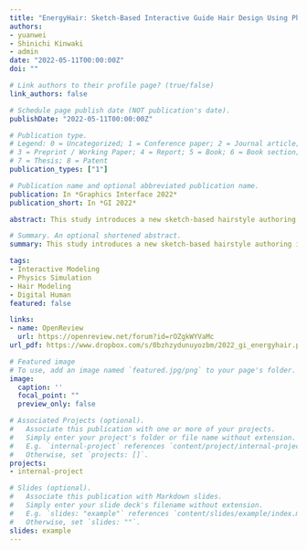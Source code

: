 ```yaml
---
title: "EnergyHair: Sketch-Based Interactive Guide Hair Design Using Physics-Inspired Energy"
authors:
- yuanwei
- Shinichi Kinwaki
- admin
date: "2022-05-11T00:00:00Z"
doi: ""

# Link authors to their profile page? (true/false)
link_authors: false

# Schedule page publish date (NOT publication's date).
publishDate: "2022-05-11T00:00:00Z"

# Publication type.
# Legend: 0 = Uncategorized; 1 = Conference paper; 2 = Journal article;
# 3 = Preprint / Working Paper; 4 = Report; 5 = Book; 6 = Book section;
# 7 = Thesis; 8 = Patent
publication_types: ["1"]

# Publication name and optional abbreviated publication name.
publication: In *Graphics Interface 2022*
publication_short: In *GI 2022*

abstract: This study introduces a new sketch-based hairstyle authoring interface for virtual characters captured using multi-view stereo. Individual hairs are typically modeled by interpolating guide hairs, which are downsampled hair strands representing the overall hair shapes. Unlike conventional geometric modeling, we incorporate the physical properties of hairs, such as gravity, collision, and bending resistance, in guide hair modeling. The use of physics-related shape optimization in the interface allows natural-looking 3D hair shapes to be modeled from minimal user specifications. We provide an interactive sketch tool that allows the user to specify hair shapes from multiple viewing angles. Our interface generates feedback regarding how much a designed sketch conforms to the laws of physics, enabling the user to strike a balance between artistic intention and physical naturalness. We further introduce an automatic sketch suggestion system based on the hair orientation obtained using image filtering.

# Summary. An optional shortened abstract.
summary: This study introduces a new sketch-based hairstyle authoring interface for virtual characters captured using multi-view stereo. The use of physics-related shape optimization in the interface allows natural-looking 3D hair shapes to be modeled from minimal user specifications.

tags:
- Interactive Modeling
- Physics Simulation
- Hair Modeling
- Digital Human
featured: false

links:
- name: OpenReview
  url: https://openreview.net/forum?id=rOZgkWYVaMc
url_pdf: https://www.dropbox.com/s/0bzhzydunuyozbm/2022_gi_energyhair.pdf?dl=0  

# Featured image
# To use, add an image named `featured.jpg/png` to your page's folder. 
image:
  caption: ''
  focal_point: ""
  preview_only: false

# Associated Projects (optional).
#   Associate this publication with one or more of your projects.
#   Simply enter your project's folder or file name without extension.
#   E.g. `internal-project` references `content/project/internal-project/index.md`.
#   Otherwise, set `projects: []`.
projects:
- internal-project

# Slides (optional).
#   Associate this publication with Markdown slides.
#   Simply enter your slide deck's filename without extension.
#   E.g. `slides: "example"` references `content/slides/example/index.md`.
#   Otherwise, set `slides: ""`.
slides: example
---
```


